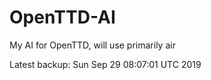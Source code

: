 # OpenTTD-AI
My AI for OpenTTD, will use primarily air

Latest backup: Sun Sep 29 08:07:01 UTC 2019
